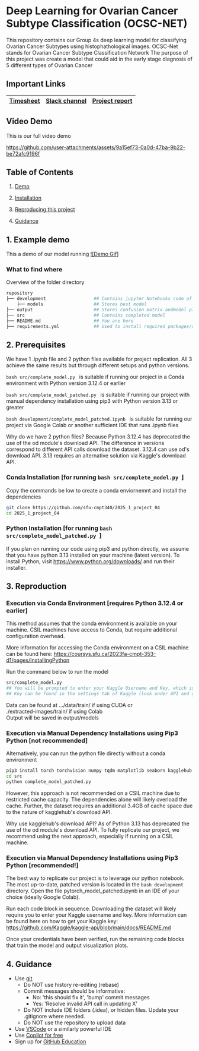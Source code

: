 # Deep Learning for Ovarian Cancer Subtype Classification (OCSC-NET)
This repository contains our Group 4s deep learning model for classifying Ovarian Cancer Subtypes using histophathological images.
OCSC-Net stands for Ovarian Cancer Subtype Classification Network
The purpose of this project was create a model that could aid in the early stage diagnosis of 5 different types of Ovarian Cancer 

## Important Links

| [Timesheet](https://1sfu-my.sharepoint.com/:x:/g/personal/hamarneh_sfu_ca/EffuUXAYi5BOgc6-eyp2eu8ByngPtJkDsogzcFgGPU8YXQ?e=gjgPYn) | [Slack channel](https://app.slack.com/client/T08645XD55G/C08778BPW9H) | [Project report](https://www.overleaf.com/project/677238aaa7c20ff32d5330d7) |
|-----------|---------------|-------------------------|


## Video Demo 
This is our full video demo

https://github.com/user-attachments/assets/9a15ef73-0a0d-47ba-9b22-be72afc9196f

## Table of Contents
1. [Demo](#demo)

2. [Installation](#installation)

3. [Reproducing this project](#repro)

4. [Guidance](#guide)


<a name="demo"></a>
## 1. Example demo
This a demo of our model running 
[![Demo Gif]](https://github.com/user-attachments/assets/c208ae70-7716-449f-b4e0-6d0756c669ca)

### What to find where
Overview of the folder directory

```bash
repository
├── development                  ## Contains jupyter Notebooks code of previous models
    ├── models                   ## Stores best model
├── output                       ## Stores confusion matrix andmodel plots for training loss and validation accuracy 
├── src                          ## Contains completed model 
├── README.md                    ## You are here
├── requirements.yml             ## Used to install required packages/dependencies
```

<a name="installation"></a>

## 2. Prerequisites

We have 1 .ipynb file and 2 python files available for project replication.
All 3 achieve the same results but through different setups and python versions.

```bash src/complete_model.py ``` is suitable if running our project in a Conda environment with Python version 3.12.4 or earlier

```bash src/complete_model_patched.py ``` is suitable if running our project with manual dependency installation using pip3 with Python version 3.13 or greater

```bash development/complete_model_patched.ipynb ``` is suitable for running our project via Google Colab or another sufficient IDE that runs .ipynb files

Why do we have 2 python files? Because Python 3.12.4 has deprecated the use of the od module's download API.
The difference in versions correspond to different API calls download the dataset.
3.12.4 can use od's download API. 3.13 requires an alternative solution via Kaggle's download API.


### Conda Installation [for running ```bash src/complete_model.py ```]
Copy the commands be low to create a conda enviornemnt and install the dependencies 
```bash
git clone https://github.com/sfu-cmpt340/2025_1_project_04
cd 2025_1_project_04
```

### Python Installation [for running ```bash src/complete_model_patched.py ```]
If you plan on running our code using pip3 and python directly, we assume that you have python 3.13 installed on your machine (latest version).
To install Python, visit https://www.python.org/downloads/ and run their installer.


<a name="repro"></a>
## 3. Reproduction

### Execution via Conda Environment [requires Python 3.12.4 or earlier]

This method assumes that the conda environment is available on your machine.
CSIL machines have access to Conda, but require additional configuration overhead.

More information for accessing the Conda environment on a CSIL machine can be found here: https://coursys.sfu.ca/2023fa-cmpt-353-d1/pages/InstallingPython

Run the command below to run the model
```bash
src/complete_model.py
## You will be prompted to enter your Kaggle Username and Key, which is required to download the dataset
## Key can be found in the settings tab of Kaggle (look under API and generate a new token, this token is your password)
```
Data can be found at .../data/train/ if using CUDA or\
./extracted-images/train/ if using Colab\
Output will be saved in output/models

### Execution via Manual Dependency Installations using Pip3 Python [not recommended]
Alternatively, you can run the python file directly without a conda environment
```bash
pip3 install torch torchvision numpy tqdm matplotlib seaborn kagglehub scikit-learn
cd src
python complete_model_patched.py
```
However, this approach is not recommended on a CSIL machine due to restricted cache capacity. 
The dependencies alone will likely overload the cache. Further, the dataset requires an additional 3.4GB of cache space due to the nature of kagglehub's download API.

Why use kagglehub's download API? As of Python 3.13 has deprecated the use of the od module's download API.
To fully replicate our project, we recommend using the next approach, especially if running on a CSIL machine.

### Execution via Manual Dependency Installations using Pip3 Python [recommended!]

The best way to replicate our project is to leverage our python notebook.
The most up-to-date, patched version is located in the ```bash development``` directory.
Open the file pytorch_model_patched.ipynb in an IDE of your choice (ideally Google Colab).

Run each code block in sequence. Downloading the dataset will likely require you to enter your Kaggle username and key.
More information can be found here on how to get your Kaggle key: https://github.com/Kaggle/kaggle-api/blob/main/docs/README.md

Once your credentials have been verified, run the remaining code blocks that train the model and output visualization plots.

<a name="guide"></a>
## 4. Guidance

- Use [git](https://git-scm.com/book/en/v2)
    - Do NOT use history re-editing (rebase)
    - Commit messages should be informative:
        - No: 'this should fix it', 'bump' commit messages
        - Yes: 'Resolve invalid API call in updating X'
    - Do NOT include IDE folders (.idea), or hidden files. Update your .gitignore where needed.
    - Do NOT use the repository to upload data
- Use [VSCode](https://code.visualstudio.com/) or a similarly powerful IDE
- Use [Copilot for free](https://dev.to/twizelissa/how-to-enable-github-copilot-for-free-as-student-4kal)
- Sign up for [GitHub Education](https://education.github.com/) 
